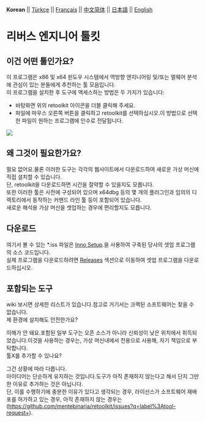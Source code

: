 __Korean__ || [Türkçe](./README_tr_TR.md) || [Français](./README_fr_FR.md) || [中文简体](./README_zh_CN.md) || [日本語](./README_jp_JP.md) || [English](./README.md)

# 리버스 엔지니어 툴킷
## 이건 어떤 툴인가요?

이 프로그램은 x86 및 x64 윈도우 시스템에서 역방향 엔지니어링 및/또는 멀웨어 분석에 관심이 있는 분들에게 추천하는 툴 모음입니다.  
이 프로그램을 설치한 후 도구에 액세스하는 방법은 두 가지가 있습니다:  
  
   * 바탕화면 위의 retoolkit 아이콘을 더블 클릭해 주세요.    
   * 파일에 마우스 오른쪽 버튼을 클릭하고 retoolkit를 선택하십시오.이 방법으로 선택한 파일이 원하는 프로그램에 인수로 전달됩니다.   

![](assets/retoolkit.gif)


## 왜 그것이 필요한가요?

필요 없어요.물론 이러한 도구는 각각의 웹사이트에서 다운로드하여 새로운 가상 머신에 직접 설치할 수 있습니다.  
단, retoolkit을 다운로드하면 시간을 절약할 수 있을지도 모릅니다.  
또한 이러한 툴은 사전에 구성되어 있으며 x64dbg 등의 몇 개의 플러그인과 임의의 디렉토리에서 동작하는 커맨드 라인 툴 등이 포함되어 있습니다.  
새로운 해석용 가상 머신을 셋업하는 경우에 편리할지도 모릅니다.  

## 다운로드  
여기서 볼 수 있는 *.iss 파일은 [Inno Setup](https://jrsoftware.org/isinfo.php).을 사용하여 구축된 당사의 셋업 프로그램의 소스 코드입니다.  
실제 프로그램을 다운로드하려면 [Releases](https://github.com/mentebinaria/retoolkit/releases) 섹션으로 이동하여 셋업 프로그램을 다운로드하십시오.  

## 포함되는 도구  

wiki 보시면 상세한 리스트가 있습니다.참고로 거기서는 크랙된 소프트웨어는 찾을 수 없습니다.  
제 환경에 설치해도 안전한가요?  

이해가 안 돼요.포함된 일부 도구는 오픈 소스가 아니라 신뢰성이 낮은 위치에서 취득되었습니다.이것을 사용하는 경우는, 가상 머신내에서 전용으로 사용해, 자기 책임으로 부탁합니다.  
툴X를 추가할 수 있나요?  

그건 상황에 따라 다릅니다.  
아이디어는 단순하게 유지하는 것입니다.도구가 아직 존재하지 않는다고 해서 단지 그만한 이유로 추가하는 것은 아닙니다.  
단, 이를 수행하기에 충분한 이유가 있다고 생각되는 경우, 라이선스가 소프트웨어 재배포를 허가하고 있는 경우, 아직 존재하지 않는 경우는  
(https://github.com/mentebinaria/retoolkit/issues?q=label%3Atool-request+).
